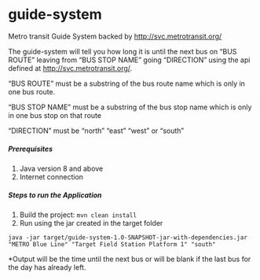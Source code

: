 # guide-system
Metro transit Guide System backed by http://svc.metrotransit.org/

The guide-system will tell you how long it is until the next bus on “BUS ROUTE” leaving from “BUS STOP NAME” going “DIRECTION” using the api defined at http://svc.metrotransit.org/.

“BUS ROUTE” must be a substring of the bus route name which is only in one bus route. 

“BUS STOP NAME” must be a substring of the bus stop name which is only in one bus stop on that route

“DIRECTION” must be “north” “east” “west” or “south”

##### **Prerequisites**
1. Java version 8 and above
2. Internet connection 

##### **Steps to run the Application**
1. Build the project: `mvn clean install`
2. Run using the jar created in the target folder

`java -jar target/guide-system-1.0-SNAPSHOT-jar-with-dependencies.jar "METRO Blue Line" "Target Field Station Platform 1" "south"`

*Output will be the time until the next bus or will be blank if the last bus for the day has already left.
